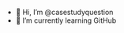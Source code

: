 - 👋 Hi, I’m @casestudyquestion
- 🌱 I’m currently learning GitHub

<!---
casestudyquestion/casestudyquestion is a ✨ special ✨ repository because its `README.md` (this file) appears on your GitHub profile.
You can click the Preview link to take a look at your changes.
--->
